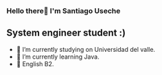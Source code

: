 ### Hello there👋 I'm Santiago Useche
## System engineer student :)

- 🔭 I’m currently studying on Universidad del valle.
- 🌱 I’m currently learning Java.
- 🤔 English B2.
